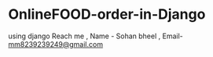 # OnlineFOOD-order-in-Django
using django
 Reach me , 
 Name - Sohan bheel , 
 Email- mm8239239249@gmail.com
